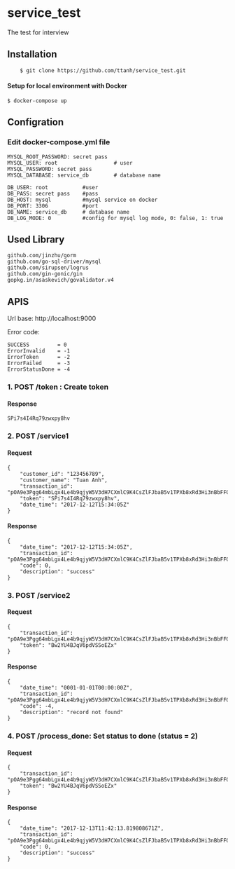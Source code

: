 # service_test
The test for interview

## Installation
```
    $ git clone https://github.com/ttanh/service_test.git
```

#### Setup for local environment with Docker
```
$ docker-compose up
```

## Configration 
### Edit docker-compose.yml file
```
MYSQL_ROOT_PASSWORD: secret pass
MYSQL_USER: root                  # user
MYSQL_PASSWORD: secret pass
MYSQL_DATABASE: service_db        # database name

DB_USER: root           #user
DB_PASS: secret pass    #pass
DB_HOST: mysql          #mysql service on docker
DB_PORT: 3306           #port
DB_NAME: service_db     # database name
DB_LOG_MODE: 0          #config for mysql log mode, 0: false, 1: true
```
## Used Library
```
github.com/jinzhu/gorm
github.com/go-sql-driver/mysql
github.com/sirupsen/logrus
github.com/gin-gonic/gin
gopkg.in/asaskevich/govalidator.v4
```

## APIS
Url base: http://localhost:9000

Error code: 
```
SUCCESS         = 0
ErrorInvalid    = -1
ErrorToken      = -2
ErrorFailed     = -3
ErrorStatusDone = -4
```

### 1. POST /token : Create token
#### Response
```
SPi7s4I4Rq79zwxpy8hv
```

### 2. POST /service1
#### Request
```
{
	"customer_id": "123456789",
	"customer_name": "Tuan Anh",
	"transaction_id": "pOA9e3Pgg64mbLgx4Le4b9qjyW5V3dH7CXmlC9K4CsZlFJbaB5v1TPXb8xRd3Hi3nBbFFOPyJTV4JwJR1fpfS6XE5dnurkdOQ8xLEPe58j2IDQgb1zAWd2gjjExbEtOO",
	"token": "SPi7s4I4Rq79zwxpy8hv",
	"date_time": "2017-12-12T15:34:05Z"
}
```
#### Response 
```
{
    "date_time": "2017-12-12T15:34:05Z",
    "transaction_id": "pOA9e3Pgg64mbLgx4Le4b9qjyW5V3dH7CXmlC9K4CsZlFJbaB5v1TPXb8xRd3Hi3nBbFFOPyJTV4JwJR1fpfS6XE5dnurkdOQ8xLEPe58j2IDQgb1zAWd2gjjExbEtOO",
    "code": 0,
    "description": "success"
}
```

### 3. POST /service2
#### Request
```
{
	"transaction_id": "pOA9e3Pgg64mbLgx4Le4b9qjyW5V3dH7CXmlC9K4CsZlFJbaB5v1TPXb8xRd3Hi3nBbFFOPyJTV4JwJR1fpfS6XE5dnurkdOQ8xLEPe58j2IDQgb1zAWd2gjjExbEtOO",
	"token": "Bw2YU4BJqV6pdVSSoEZx"
}
```
#### Response
```
{
    "date_time": "0001-01-01T00:00:00Z",
    "transaction_id": "pOA9e3Pgg64mbLgx4Le4b9qjyW5V3dH7CXmlC9K4CsZlFJbaB5v1TPXb8xRd3Hi3nBbFFOPyJTV4JwJR1fpfS6XE5dnurkdOQ8xLEPe58j2IDQgb1zAWd2gjjExbEtOO",
    "code": -4,
    "description": "record not found"
}
```

### 4. POST /process_done: Set status to done (status = 2) 
#### Request
```
{
	"transaction_id": "pOA9e3Pgg64mbLgx4Le4b9qjyW5V3dH7CXmlC9K4CsZlFJbaB5v1TPXb8xRd3Hi3nBbFFOPyJTV4JwJR1fpfS6XE5dnurkdOQ8xLEPe58j2IDQgb1zAWd2gjjExbEtOO",
	"token": "Bw2YU4BJqV6pdVSSoEZx"
}
```
#### Response
```
{
    "date_time": "2017-12-13T11:42:13.819808671Z",
    "transaction_id": "pOA9e3Pgg64mbLgx4Le4b9qjyW5V3dH7CXmlC9K4CsZlFJbaB5v1TPXb8xRd3Hi3nBbFFOPyJTV4JwJR1fpfS6XE5dnurkdOQ8xLEPe58j2IDQgb1zAWd2gjjExbEtOO",
    "code": 0,
    "description": "success"
}
```
